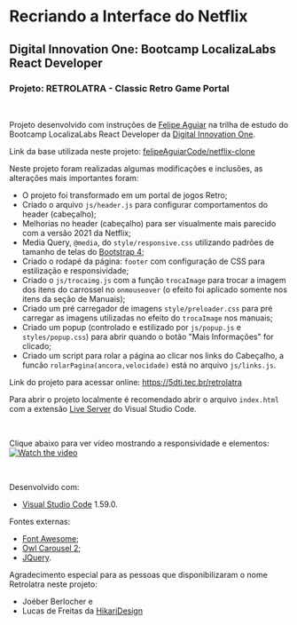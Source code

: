 # Recriando a Interface do Netflix
## Digital Innovation One: Bootcamp LocalizaLabs React Developer
### Projeto: RETROLATRA - Classic Retro Game Portal

&nbsp;

Projeto desenvolvido com instruções de [Felipe Aguiar](https://github.com/felipeAguiarCode) na trilha de estudo do Bootcamp LocalizaLabs React Developer da [Digital Innovation One](https://digitalinnovation.one/).

Link da base utilizada neste projeto: [felipeAguiarCode/netflix-clone](https://github.com/felipeAguiarCode/netflix-clone)

Neste projeto foram realizadas algumas modificações e inclusões, as alterações mais importantes foram:
* O projeto foi transformado em um portal de jogos Retro;
* Criado o arquivo ``js/header.js`` para configurar comportamentos do header (cabeçalho); 
* Melhorias no header (cabeçalho) para ser visualmente mais parecido com a versão 2021 da Netflix;
* Media Query, `@media`, do ``style/responsive.css`` utilizando padrões de tamanho de telas do [Bootstrap 4](https://getbootstrap.com/docs/4.0/layout/overview/);
* Criado o rodapé da página: `footer` com configuração de CSS para estilização e responsividade;
* Criado o ``js/trocaimg.js`` com a função `trocaImage` para trocar a imagem dos itens do carrossel no `onmouseover` (o efeito foi aplicado somente nos itens da seção de Manuais);
* Criado um pré carregador de imagens ``style/preloader.css`` para pré carregar as imagens utilizadas no efeito do `trocaImage` nos manuais;
* Criado um popup (controlado e estilizado por ``js/popup.js`` e ``styles/popup.css``) para abrir quando o botão "Mais Informações" for clicado;
* Criado um script para rolar a página ao clicar nos links do Cabeçalho, a funcão `rolarPagina(ancora,velocidade)` está no arquivo ``js/links.js``.

Link do projeto para acessar online: https://5dti.tec.br/retrolatra

Para abrir o projeto localmente é recomendado abrir o arquivo ``index.html`` com a extensão [Live Server](https://marketplace.visualstudio.com/items?itemName=ritwickdey.LiveServer) do Visual Studio Code. 

&nbsp;

Clique abaixo para ver vídeo mostrando a responsividade e elementos:
[![Watch the video](https://img.youtube.com/vi/DauPMoheI8U/maxresdefault.jpg)](https://youtu.be/DauPMoheI8U)

&nbsp;

Desenvolvido com:
* [Visual Studio Code](https://code.visualstudio.com/) 1.59.0.

Fontes externas:
* [Font Awesome](https://fontawesome.com/);
* [Owl Carousel 2](https://owlcarousel2.github.io/OwlCarousel2/);
* [JQuery](https://jquery.com/).

Agradecimento especial para as pessoas que disponibilizaram o nome Retrolatra neste projeto:
* Joéber Berlocher e 
* Lucas de Freitas da [HikariDesign](https://hikaridesign.com.br)
